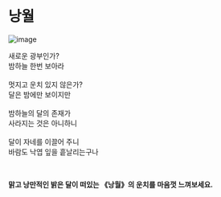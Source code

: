 <h1><strong>낭월</strong></h1>

![image](https://user-images.githubusercontent.com/64823926/155880900-94891121-0d55-40fb-99e2-8578e020067d.png)

<p>새로운 광부인가?
<br>밤하늘 한번 보아라
<br>
<br>멋지고 운치 있지 않은가?
<br>달은 밤에만 보이지만
<br>
<br>밤하늘의 달의 존재가
<br>사라지는 것은 아니하니
<br>
<br>달이 자네를 이끌어 주니
<br>바람도 낙엽 잎을 흩날리는구나</p>
<br><p><strong>맑고 낭만적인 밝은 달이 떠있는 《낭월》의 운치를 마음껏 느껴보세요.</strong></p>

